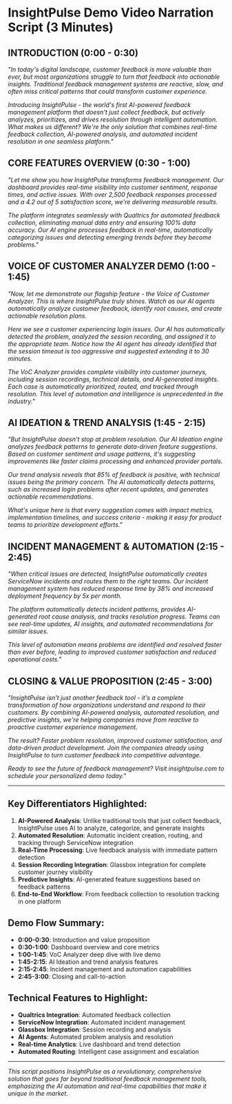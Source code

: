 # InsightPulse Demo Video Narration Script (3 Minutes)

## **INTRODUCTION (0:00 - 0:30)**

*"In today's digital landscape, customer feedback is more valuable than ever, but most organizations struggle to turn that feedback into actionable insights. Traditional feedback management systems are reactive, slow, and often miss critical patterns that could transform customer experience.*

*Introducing InsightPulse - the world's first AI-powered feedback management platform that doesn't just collect feedback, but actively analyzes, prioritizes, and drives resolution through intelligent automation. What makes us different? We're the only solution that combines real-time feedback collection, AI-powered analysis, and automated incident resolution in one seamless platform."*

## **CORE FEATURES OVERVIEW (0:30 - 1:00)**

*"Let me show you how InsightPulse transforms feedback management. Our dashboard provides real-time visibility into customer sentiment, response times, and active issues. With over 2,500 feedback responses processed and a 4.2 out of 5 satisfaction score, we're delivering measurable results.*

*The platform integrates seamlessly with Qualtrics for automated feedback collection, eliminating manual data entry and ensuring 100% data accuracy. Our AI engine processes feedback in real-time, automatically categorizing issues and detecting emerging trends before they become problems."*

## **VOICE OF CUSTOMER ANALYZER DEMO (1:00 - 1:45)**

*"Now, let me demonstrate our flagship feature - the Voice of Customer Analyzer. This is where InsightPulse truly shines. Watch as our AI agents automatically analyze customer feedback, identify root causes, and create actionable resolution plans.*

*Here we see a customer experiencing login issues. Our AI has automatically detected the problem, analyzed the session recording, and assigned it to the appropriate team. Notice how the AI agent has already identified that the session timeout is too aggressive and suggested extending it to 30 minutes.*

*The VoC Analyzer provides complete visibility into customer journeys, including session recordings, technical details, and AI-generated insights. Each case is automatically prioritized, routed, and tracked through resolution. This level of automation and intelligence is unprecedented in the industry."*

## **AI IDEATION & TREND ANALYSIS (1:45 - 2:15)**

*"But InsightPulse doesn't stop at problem resolution. Our AI Ideation engine analyzes feedback patterns to generate data-driven feature suggestions. Based on customer sentiment and usage patterns, it's suggesting improvements like faster claims processing and enhanced provider portals.*

*Our trend analysis reveals that 85% of feedback is positive, with technical issues being the primary concern. The AI automatically detects patterns, such as increased login problems after recent updates, and generates actionable recommendations.*

*What's unique here is that every suggestion comes with impact metrics, implementation timelines, and success criteria - making it easy for product teams to prioritize development efforts."*

## **INCIDENT MANAGEMENT & AUTOMATION (2:15 - 2:45)**

*"When critical issues are detected, InsightPulse automatically creates ServiceNow incidents and routes them to the right teams. Our incident management system has reduced response time by 38% and increased deployment frequency by 5x per month.*

*The platform automatically detects incident patterns, provides AI-generated root cause analysis, and tracks resolution progress. Teams can see real-time updates, AI insights, and automated recommendations for similar issues.*

*This level of automation means problems are identified and resolved faster than ever before, leading to improved customer satisfaction and reduced operational costs."*

## **CLOSING & VALUE PROPOSITION (2:45 - 3:00)**

*"InsightPulse isn't just another feedback tool - it's a complete transformation of how organizations understand and respond to their customers. By combining AI-powered analysis, automated resolution, and predictive insights, we're helping companies move from reactive to proactive customer experience management.*

*The result? Faster problem resolution, improved customer satisfaction, and data-driven product development. Join the companies already using InsightPulse to turn customer feedback into competitive advantage.*

*Ready to see the future of feedback management? Visit insightpulse.com to schedule your personalized demo today."*

---

## **Key Differentiators Highlighted:**

1. **AI-Powered Analysis**: Unlike traditional tools that just collect feedback, InsightPulse uses AI to analyze, categorize, and generate insights
2. **Automated Resolution**: Automatic incident creation, routing, and tracking through ServiceNow integration
3. **Real-Time Processing**: Live feedback analysis with immediate pattern detection
4. **Session Recording Integration**: Glassbox integration for complete customer journey visibility
5. **Predictive Insights**: AI-generated feature suggestions based on feedback patterns
6. **End-to-End Workflow**: From feedback collection to resolution tracking in one platform

## **Demo Flow Summary:**

- **0:00-0:30**: Introduction and value proposition
- **0:30-1:00**: Dashboard overview and core metrics
- **1:00-1:45**: VoC Analyzer deep dive with live demo
- **1:45-2:15**: AI Ideation and trend analysis features
- **2:15-2:45**: Incident management and automation capabilities
- **2:45-3:00**: Closing and call-to-action

## **Technical Features to Highlight:**

- **Qualtrics Integration**: Automated feedback collection
- **ServiceNow Integration**: Automated incident management
- **Glassbox Integration**: Session recording and analysis
- **AI Agents**: Automated problem analysis and resolution
- **Real-time Analytics**: Live dashboard and trend detection
- **Automated Routing**: Intelligent case assignment and escalation

---

*This script positions InsightPulse as a revolutionary, comprehensive solution that goes far beyond traditional feedback management tools, emphasizing the AI automation and real-time capabilities that make it unique in the market.*
